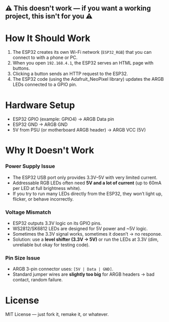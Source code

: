 ## ⚠️ This doesn't work — if you want a working project, this isn't for you ⚠️

# How It Should Work

1. The ESP32 creates its own Wi-Fi network (`ESP32_RGB`) that you can connect to with a phone or PC.  
2. When you open `192.168.4.1`, the ESP32 serves an HTML page with buttons.  
3. Clicking a button sends an HTTP request to the ESP32.  
4. The ESP32 code (using the Adafruit_NeoPixel library) updates the ARGB LEDs connected to a GPIO pin.  

# Hardware Setup

- ESP32 GPIO (example: GPIO4) → ARGB Data pin  
- ESP32 GND → ARGB GND  
- 5V from PSU (or motherboard ARGB header) → ARGB VCC (5V)  

# Why It Doesn't Work

### Power Supply Issue
- The ESP32 USB port only provides 3.3V–5V with very limited current.  
- Addressable RGB LEDs often need **5V and a lot of current** (up to 60mA per LED at full brightness white).  
- If you try to run many LEDs directly from the ESP32, they won’t light up, flicker, or behave incorrectly.  

### Voltage Mismatch
- ESP32 outputs 3.3V logic on its GPIO pins.  
- WS2812/SK6812 LEDs are designed for 5V power and ~5V logic.  
- Sometimes the 3.3V signal works, sometimes it doesn’t → no response.  
- Solution: use a **level shifter (3.3V → 5V)** or run the LEDs at 3.3V (dim, unreliable but okay for testing code).  

### Pin Size Issue
- ARGB 3-pin connector uses: `[5V | Data | GND]`.  
- Standard jumper wires are **slightly too big** for ARGB headers → bad contact, random failure.  

# License
MIT License — just fork it, remake it, or whatever.  
